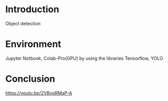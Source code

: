 # Introduction
Object detection

# Environment
Jupyter Notbook, Colab-Pro(GPU) by using the libraries Tensorflow, YOLO

# Conclusion
https://youtu.be/2VBvpRMaP-A
